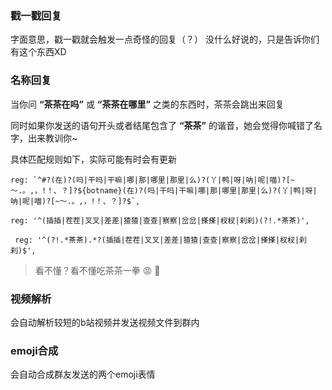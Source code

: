 ### 戳一戳回复

字面意思，戳一戳就会触发一点奇怪的回复（？）
没什么好说的，只是告诉你们有这个东西XD

### 名称回复

当你问 **“茶茶在吗”** 或 **“茶茶在哪里”** 之类的东西时，茶茶会跳出来回复

同时如果你发送的语句开头或者结尾包含了 **“茶茶”** 的谐音，她会觉得你喊错了名字，出来教训你~

具体匹配规则如下，实际可能有时会有更新

```
reg: `^#?(在)?(吗|干吗|干嘛|哪|那|哪里|那里|么)?(丫|鸭|呀|呐|呢|喵)?[~～.。,，!！、？]?${botname}(在)?(吗|干吗|干嘛|哪|那|哪里|那里|么)?(丫|鸭|呀|呐|呢|喵)?[~～.。,，!！、？]?$`,

reg: '^(插插|茬茬|叉叉|差差|猹猹|查查|察察|岔岔|搽搽|杈杈|刹刹)(?!.*茶茶)',

 reg: '^(?!.*茶茶).*?(插插|茬茬|叉叉|差差|猹猹|查查|察察|岔岔|搽搽|杈杈|刹刹)$',
 ```

>看不懂？看不懂吃茶茶一拳 :rage: :punch:

### 视频解析

会自动解析较短的b站视频并发送视频文件到群内

### emoji合成  
会自动合成群友发送的两个emoji表情